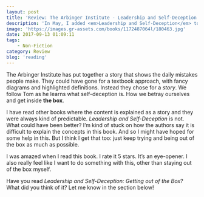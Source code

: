 ```yaml
---
layout: post
title: 'Review: The Arbinger Institute - Leadership and Self-Deception'
description: 'In May, I added <em>Leadership and Self-Deception</em> to my list of books to read. I don&#8217;t remember how. Did I get a suggestion by a friend? Was it suggested by Goodreads? Or have I found it on a list of similar books? I really don&#8217;t remember. What I do remember is that I wanted to read it. The last three days, I did. And here&#8217;s what I think of it.'
image: 'https://images.gr-assets.com/books/1172487064l/180463.jpg'
date: 2017-09-13 01:09:11
tags:
    - Non-Fiction
category: Review
blog: 'reading'
---
```

The Arbinger Institute has put together a story that shows the daily mistakes people make. They could have gone for a textbook approach, with fancy diagrams and highlighted definitions. Instead they chose for a _story_. We follow Tom as he learns what self-deception is. How we betray ourselves and get inside **the box**.

I have read other books where the content is explained as a story and they were always kind of predictable. <em>Leadership and Self-Deception</em> is not. What could have been better? I&#8217;m kind of stuck on how the authors say it is difficult to explain the concepts in this book. And so I might have hoped for some help in this. But I think I get that too: just keep trying and being out of the box as much as possible.

I was amazed when I read this book. I rate it 5 stars. It&#8217;s an eye-opener. I also really feel like I want to do something with this, other than staying out of the box myself.

Have you read <em>Leadership and Self-Deception: Getting out of the Box</em>? What did you think of it? Let me know in the section below!